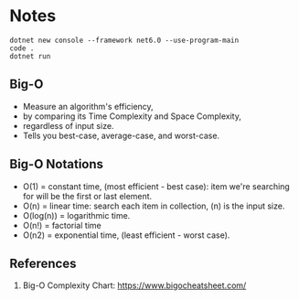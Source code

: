 # Notes
```
dotnet new console --framework net6.0 --use-program-main
code .
dotnet run
```

## Big-O
* Measure an algorithm's efficiency,
* by comparing its Time Complexity and Space Complexity,
* regardless of input size.
* Tells you best-case, average-case, and worst-case.

## Big-O Notations
* O(1) = constant time, (most efficient - best case): item we're searching for will be the first or last element.
* O(n) = linear time: search each item in collection, (n) is the input size.
* O(log(n)) = logarithmic time.
* O(n!) = factorial time
* O(n2) = exponential time, (least efficient - worst case). 

## References
1. Big-O Complexity Chart: https://www.bigocheatsheet.com/

